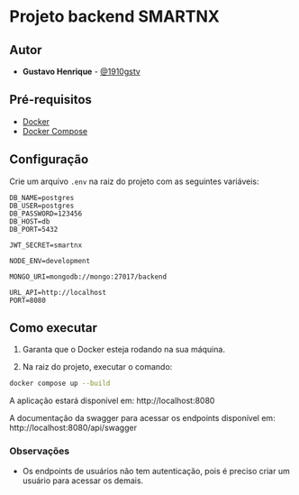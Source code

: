 # Projeto backend SMARTNX

## Autor

- **Gustavo Henrique** - [@1910gstv](https://github.com/1910gstv)

## Pré-requisitos

- [Docker](https://www.docker.com/)
- [Docker Compose](https://docs.docker.com/compose/)


## Configuração

Crie um arquivo `.env` na raiz do projeto com as seguintes variáveis:
   
    DB_NAME=postgres
    DB_USER=postgres
    DB_PASSWORD=123456
    DB_HOST=db
    DB_PORT=5432

    JWT_SECRET=smartnx

    NODE_ENV=development

    MONGO_URI=mongodb://mongo:27017/backend

    URL_API=http://localhost
    PORT=8080

## Como executar

1) Garanta que o Docker esteja rodando na sua máquina.

2) Na raiz do projeto, executar o comando:

```bash
docker compose up --build

```

A aplicação estará disponível em: http://localhost:8080

A documentação da swagger para acessar os endpoints disponível em: http://localhost:8080/api/swagger

### Observações

- Os endpoints de usuários não tem autenticação, pois é preciso criar um usuário para acessar os demais.
